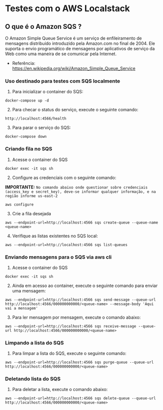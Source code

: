 # Testes com o AWS Localstack

## O que é o Amazon SQS ?

O Amazon Simple Queue Service é um serviço de enfileiramento de mensagens distribuído introduzido pela Amazon.com no final de 2004. Ele suporta o envio programático de mensagens por aplicativos de serviço da Web como uma maneira de se comunicar pela Internet.

* Referência: https://en.wikipedia.org/wiki/Amazon_Simple_Queue_Service

### Uso destinado para testes com SQS localmente

1. Para inicializar o container do SQS:

```shell
docker-compose up -d
```

2. Para checar o status do serviço, execute o seguinte comando:

```shell
http://localhost:4566/health
``` 

3. Para parar o serviço do SQS:

```shell
docker-compose down
```

### Criando fila no SQS

1. Acesse o container do SQS

```shell
docker exec -it sqs sh
```

2. Configure as credenciais com o seguinte comando:

**IMPORTANTE:** `No comando abaixo onde questionar sobre credenciais (access_key e secret_key), deve-se informar qualquer informação, e na região informe us-east-2`

```shell
aws configure
```

3. Crie a fila desejada

```shell
aws --endpoint-url=http://localhost:4566 sqs create-queue --queue-name <queue-name>
```

4. Verifique as listas existentes no SQS local:

```shell
aws --endpoint-url=http://localhost:4566 sqs list-queues
```

### Enviando mensagens para o SQS via aws cli

1. Acesse o container do SQS

```shell
docker exec -it sqs sh
```

2. Ainda em acesso ao container, execute o seguinte comando para enviar uma mensagem:

```shell
aws --endpoint-url=http://localhost:4566 sqs send-message --queue-url http://localhost:4566/000000000000/<queue-name> --message-body 'Aqui vai a mensagem'
```

3. Para ler mensagem por mensagem, execute o comando abaixo:

```shell
aws --endpoint-url=http://localhost:4566 sqs receive-message --queue-url http://localhost:4566/000000000000/<queue-name>
```

### Limpando a lista do SQS

1. Para limpar a lista do SQS, execute o seguinte comando:

```shell
aws --endpoint-url=http://localhost:4566 sqs purge-queue --queue-url http://localhost:4566/000000000000/<queue-name>
```

### Deletando lista do SQS

1. Para deletar a lista, execute o comando abaixo:

```shell
aws --endpoint-url=http://localhost:4566 sqs delete-queue --queue-url http://localhost:4566/000000000000/<queue-name>
```
